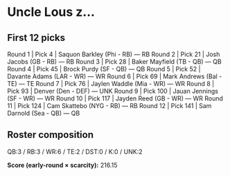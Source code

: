 # Uncle Lous z...

## First 12 picks

Round  1  |  Pick   4  |  Saquon Barkley (Phi - RB)  —  RB
Round  2  |  Pick  21  |  Josh Jacobs (GB - RB)  —  RB
Round  3  |  Pick  28  |  Baker Mayfield (TB - QB)  —  QB
Round  4  |  Pick  45  |  Brock Purdy (SF - QB)  —  QB
Round  5  |  Pick  52  |  Davante Adams (LAR - WR)  —  WR
Round  6  |  Pick  69  |  Mark Andrews (Bal - TE)  —  TE
Round  7  |  Pick  76  |  Jaylen Waddle (Mia - WR)  —  WR
Round  8  |  Pick  93  |  Denver (Den - DEF)  —  UNK
Round  9  |  Pick 100  |  Jauan Jennings (SF - WR)  —  WR
Round 10  |  Pick 117  |  Jayden Reed (GB - WR)  —  WR
Round 11  |  Pick 124  |  Cam Skattebo (NYG - RB)  —  RB
Round 12  |  Pick 141  |  Sam Darnold (Sea - QB)  —  QB

## Roster composition
QB:3 / RB:3 / WR:6 / TE:2 / DST:0 / K:0 / UNK:2

**Score (early-round × scarcity):** 216.15
